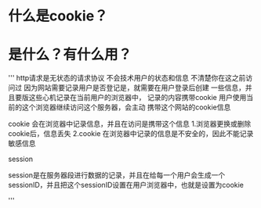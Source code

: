 # 什么是cookie？

# 是什么？有什么用？
'''
http请求是无状态的请求协议
不会技术用户的状态和信息
不清楚你在这之前访问过
因为网站需要记录用户是否登记是，就需要在用户登录后创建
一些信息，并且要版这些心机记录在当前用户的浏览器中，
记录的内容携带cookie 用户使用当前的这个浏览器继续访问这个服务器，会主动
携带这个网站的cookie信息

cookie 会在浏览器中记录信息，并且在访问是携带这个信息
1.浏览器更换或删除cookie后，信息丢失
2.cookie 在浏览器中记录的信息是不安全的，因此不能记录敏感信息


session


session是在服务器段进行数据的记录，并且在给每一个用户会生成一个
sessionID，并且把这个sessionID设置在用户浏览器中，也就是设置为cookie

'''
